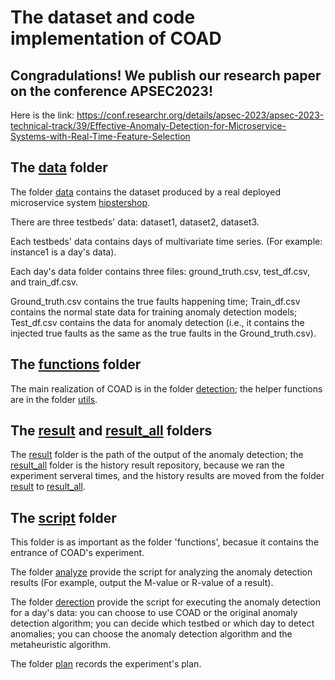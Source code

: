 # The dataset and code implementation of COAD

## Congradulations! We publish our research paper on the conference APSEC2023!

Here is the link: https://conf.researchr.org/details/apsec-2023/apsec-2023-technical-track/39/Effective-Anomaly-Detection-for-Microservice-Systems-with-Real-Time-Feature-Selection

## The [data](https://github.com/zsq541012232/COAD/tree/main/data) folder

The folder [data](https://github.com/zsq541012232/COAD/tree/main/data) contains the dataset produced by a real deployed microservice system [hipstershop](https://github.com/abruneau/hipstershop).

There are three testbeds' data: dataset1, dataset2, dataset3.

Each testbeds' data contains days of multivariate time series. (For example: instance1 is a day's data).

Each day's data folder contains three files: ground_truth.csv, test_df.csv, and train_df.csv.

Ground_truth.csv contains the true faults happening time; Train_df.csv contains the normal state data for training anomaly detection models; Test_df.csv contains the data for anomaly detection (i.e., it contains the injected true faults as the same as the true faults in the Ground_truth.csv).


## The [functions](https://github.com/zsq541012232/COAD/tree/main/functions) folder

The main realization of COAD is in the folder [detection](https://github.com/zsq541012232/COAD/tree/main/functions/detection); the helper functions are in the folder [utils](https://github.com/zsq541012232/COAD/tree/main/functions/utils).


## The [result](https://github.com/zsq541012232/COAD/tree/main/result) and [result_all](https://github.com/zsq541012232/COAD/tree/main/result_all) folders

The [result](https://github.com/zsq541012232/COAD/tree/main/result) folder is the path of the output of the anomaly detection; the [result_all](https://github.com/zsq541012232/COAD/tree/main/result_all) folder is the history result repository, because we ran the experiment serveral times, and the history results are moved from the folder [result](https://github.com/zsq541012232/COAD/tree/main/result) to [result_all](https://github.com/zsq541012232/COAD/tree/main/result_all).


## The [script](https://github.com/zsq541012232/COAD/tree/main/script) folder

This folder is as important as the folder 'functions', becasue it contains the entrance of COAD's experiment. 

The folder [analyze](https://github.com/zsq541012232/COAD/tree/main/script/analyze) provide the script for analyzing the anomaly detection results (For example, output the M-value or R-value of a result).

The folder [derection](https://github.com/zsq541012232/COAD/tree/main/script/detection) provide the script for executing the anomaly detection for a day's data: you can choose to use COAD or the original anomaly detection algorithm; you can decide which testbed or which day to detect anomalies; you can choose the anomaly detection algorithm and the metaheuristic algorithm.

The folder [plan](https://github.com/zsq541012232/COAD/tree/main/script/plans) records the experiment's plan.
